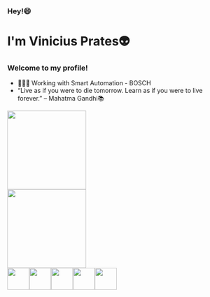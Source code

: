 ### Hey!😄
# I'm Vinicius Prates👽
### Welcome to my profile! 


- 🧑🏻‍💻 Working with Smart Automation - BOSCH
- “Live as if you were to die tomorrow. Learn as if you were to live forever.” – Mahatma Gandhi📚

<div>
  <a href="https://github.com/vinicius-prates">
  <img height="180em" src="https://github-readme-stats.vercel.app/api?username=vinicius-prates&show_icons=true&theme=tokyonight">
<br>
  <img height="180em" src="https://github-readme-stats.vercel.app/api?username=vinicius-prates&layout=compact&theme=tokyonight">
    </div>
  
  <div style="display: flex; flex-wrap: wrap;">
  <br>
  <img height="50" width="50" src="https://cdn.jsdelivr.net/gh/devicons/devicon/icons/java/java-original.svg">
  <img height="50" width="50" src="https://cdn.jsdelivr.net/gh/devicons/devicon/icons/python/python-original.svg">
  <img height="50" width="50" src="https://cdn.jsdelivr.net/gh/devicons/devicon/icons/javascript/javascript-original.svg">
  <img height="50" width="50" src="https://cdn.jsdelivr.net/gh/devicons/devicon/icons/html5/html5-original.svg">
  <img height="50" width="50" src="https://cdn.jsdelivr.net/gh/devicons/devicon/icons/css3/css3-original.svg">
  </div>
